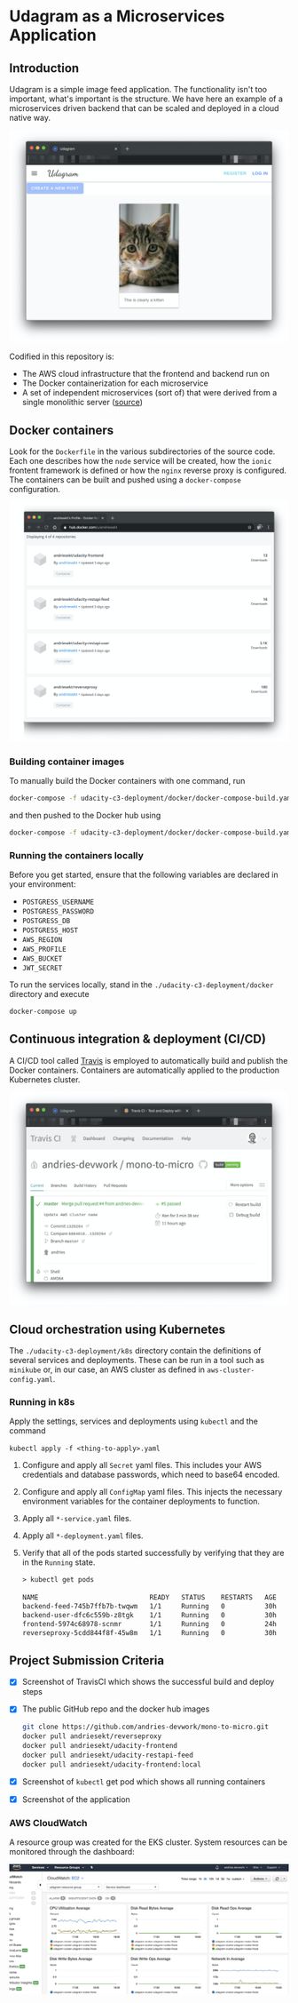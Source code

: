 # Udagram as a Microservices Application

## Introduction

Udagram is a simple image feed application.  The functionality isn't too important, what's important is the structure.  We have here an example of a microservices driven backend that can be scaled and deployed in a cloud native way.  

![udagram-screenshot-kitten](./udagram-screen.png)

Codified in this repository is:

- The AWS cloud infrastructure that the frontend and backend run on
- The Docker containerization for each microservice
- A set of independent microservices (sort of) that were derived from a single monolithic server ([source](https://github.com/scheeles/cloud-developer.git))

## Docker containers

Look for the `Dockerfile` in the various subdirectories of the source code.  Each one describes how the `node` service will be created, how the `ionic` frontent framework is defined or how the `nginx` reverse proxy is configured.  The containers can be built and pushed using a `docker-compose` configuration.

![docker-hub](./udagram-docker.png)

### Building container images

To manually build the Docker containers with one command, run

```bash
docker-compose -f udacity-c3-deployment/docker/docker-compose-build.yaml build --parallel
```

and then pushed to the Docker hub using

```bash
docker-compose -f udacity-c3-deployment/docker/docker-compose-build.yaml push
```

### Running the containers locally

Before you get started, ensure that the following variables are declared in your environment:
- `POSTGRESS_USERNAME`
- `POSTGRESS_PASSWORD`
- `POSTGRESS_DB`
- `POSTGRESS_HOST`
- `AWS_REGION`
- `AWS_PROFILE`
- `AWS_BUCKET`
- `JWT_SECRET`

To run the services locally, stand in the `./udacity-c3-deployment/docker` directory and execute

```bash
docker-compose up
```

## Continuous integration & deployment (CI/CD)

A CI/CD tool called [Travis](https://travis-ci.com/) is employed to automatically build and publish the Docker containers.  Containers are automatically applied to the production Kubernetes cluster.

![travis-integration](./udagram-travis.png)

## Cloud orchestration using Kubernetes

The `./udacity-c3-deployment/k8s` directory contain the definitions of several services and deployments.  These can be run in a tool such as `minikube` or, in our case, an AWS cluster as defined in `aws-cluster-config.yaml`.

### Running in k8s

Apply the settings, services and deployments using `kubectl` and the command

```kubectl apply -f <thing-to-apply>.yaml```

1. Configure and apply all `Secret` yaml files.  This includes your AWS credentials and database passwords, which need to base64 encoded.

2. Configure and apply all `ConfigMap` yaml files.  This injects the necessary environment variables for the container deployments to function.

3. Apply all `*-service.yaml` files.

4. Apply all `*-deployment.yaml` files.

5. Verify that all of the pods started successfully by verifying that they are in the `Running` state.

    ```
    > kubectl get pods

    NAME                            READY   STATUS    RESTARTS   AGE
    backend-feed-745b7ffb7b-twqwm   1/1     Running   0          30h
    backend-user-dfc6c559b-z8tgk    1/1     Running   0          30h
    frontend-5974c68978-scnmr       1/1     Running   0          24h
    reverseproxy-5cdd844f8f-45w8m   1/1     Running   0          30h
    ```

## Project Submission Criteria

- [x] Screenshot of TravisCI which shows the successful build and deploy steps
- [x] The public GitHub repo and the docker hub images

  ```sh
  git clone https://github.com/andries-devwork/mono-to-micro.git
  docker pull andriesekt/reverseproxy
  docker pull andriesekt/udacity-frontend
  docker pull andriesekt/udacity-restapi-feed
  docker pull andriesekt/udacity-frontend:local
  ```
  
- [x] Screenshot of `kubectl` get pod which shows all running containers
- [x] Screenshot of the application

### AWS CloudWatch

A resource group was created for the EKS cluster.  System resources can be monitored through the dashboard:

![aws-cloudwatch](./udagram-aws-cloudwatch.png)